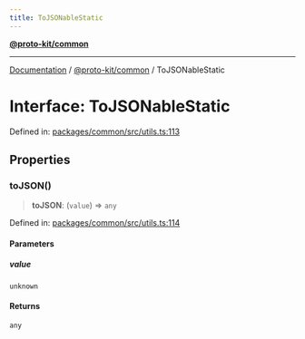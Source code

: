 ```yaml
---
title: ToJSONableStatic
---
```


[**@proto-kit/common**](../README.md)

***

[Documentation](../../../README.md) / [@proto-kit/common](../README.md) / ToJSONableStatic

# Interface: ToJSONableStatic

Defined in: [packages/common/src/utils.ts:113](https://github.com/proto-kit/framework/blob/b953c754e500c62f01fbbd6d09adfb2f5577269d/packages/common/src/utils.ts#L113)

## Properties

### toJSON()

> **toJSON**: (`value`) => `any`

Defined in: [packages/common/src/utils.ts:114](https://github.com/proto-kit/framework/blob/b953c754e500c62f01fbbd6d09adfb2f5577269d/packages/common/src/utils.ts#L114)

#### Parameters

##### value

`unknown`

#### Returns

`any`
